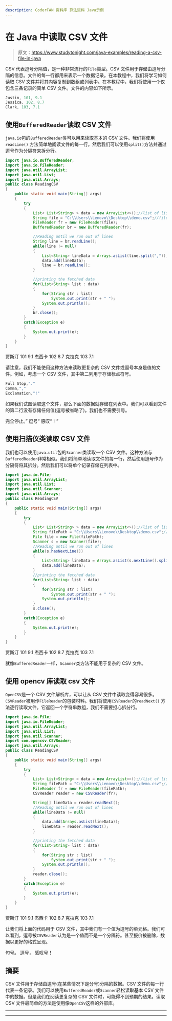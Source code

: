 ```yaml
---
description: CoderFAN 资料库 算法资料 Java示例
---
```


# 在 Java 中读取 CSV 文件

> 原文：<https://www.studytonight.com/java-examples/reading-a-csv-file-in-java>

CSV 代表逗号分隔值，是一种非常流行的`File`类型。CSV 文件用于存储由逗号分隔的信息。文件的每一行都用来表示一个数据记录。在本教程中，我们将学习如何读取 CSV 文件并将其内容复制到数组或列表中。在本教程中，我们将使用一个仅包含三条记录的简单 CSV 文件。文件的内容如下所示。

```java
Justin, 101, 9.1
Jessica, 102, 8.7
Clark, 103, 7.1
```

## 使用`BufferedReader`读取 CSV 文件

`java.io`包的`BufferedReader`类可以用来读取基本的 CSV 文件。我们将使用`readLine()` 方法简单地阅读文件的每一行。然后我们可以使用`split()`方法并通过逗号作为分隔符来拆分行。

```java
import java.io.BufferedReader;
import java.io.FileReader;
import java.util.ArrayList;
import java.util.List;
import java.util.Arrays;
public class ReadingCSV
{
	public static void main(String[] args)
	{
		try
		{
			List< List<String> > data = new ArrayList<>();//list of lists to store data
			String file = "C:\\Users\\Lenovo\\Desktop\\demo.csv";//file path
			FileReader fr = new FileReader(file);
			BufferedReader br = new BufferedReader(fr);

			//Reading until we run out of lines
			String line = br.readLine();
			while(line != null)
			{
				List<String> lineData = Arrays.asList(line.split(","));//splitting lines
				data.add(lineData);
				line = br.readLine();
			}

			//printing the fetched data
			for(List<String> list : data)
			{
				for(String str : list)
					System.out.print(str + " ");
				System.out.println();
			}
			br.close();
		}
		catch(Exception e)
		{
			System.out.print(e);
		}
	}
}
```

贾斯汀 101 9.1
杰西卡 102 8.7
克拉克 103 7.1

请注意，我们不能使用这种方法来读取更复杂的 CSV 文件或逗号本身是值的文件。例如，考虑一个 CSV 文件，其中第二列用于存储标点符号。

```java
Full Stop,"."
Comma,","
Exclamation,"!"
```

如果我们试图读取这个文件，那么下面的数据就存储在列表中。我们可以看到文件的第二行没有存储任何值(逗号被省略了)。我们也不需要引号。

完全停止。”
逗号“
感叹“！”

## 使用扫描仪类读取 CSV 文件

我们也可以使用`java.util`包的`Scanner`类读取一个 CSV 文件。这种方法与`BufferedReader`非常相似。我们将简单地读取文件的每一行，然后使用逗号作为分隔符将其拆分。然后我们可以将单个记录存储在列表中。

```java
import java.io.File;
import java.util.ArrayList;
import java.util.List;
import java.util.Scanner;
import java.util.Arrays;
public class ReadingCSV
{
	public static void main(String[] args)
	{
		try
		{
			List< List<String> > data = new ArrayList<>();//list of lists to store data
			String filePath = "C:\\Users\\Lenovo\\Desktop\\demo.csv";//file path
			File file = new File(filePath);
			Scanner s = new Scanner(file);			
			//Reading until we run out of lines
			while(s.hasNextLine())
			{
				List<String> lineData = Arrays.asList(s.nextLine().split(","));//splitting lines
				data.add(lineData);
			}			
			//printing the fetched data
			for(List<String> list : data)
			{
				for(String str : list)
					System.out.print(str + " ");
				System.out.println();
			}
			s.close();
		}
		catch(Exception e)
		{
			System.out.print(e);
		}
	}
}
```

贾斯汀 101 9.1
杰西卡 102 8.7
克拉克 103 7.1

就像`BufferedReader`一样，`Scanner`类方法不能用于复杂的 CSV 文件。

## 使用 opencv 库读取 csv 文件

`OpenCSV`是一个 CSV 文件解析库，可以让从 CSV 文件中读取变得容易很多。`CSVReader`被用作`FileReader`的包装材料。我们将使用`CSVReader`的`readNext()` 方法逐行读取文件。它返回一个字符串数组，我们不需要担心拆分行。

```java
import java.io.File;
import java.io.FileReader;
import java.util.ArrayList;
import java.util.List;
import java.util.Scanner;
import com.opencsv.CSVReader;
import java.util.Arrays;
public class ReadingCSV
{
	public static void main(String[] args)
	{
		try
		{
			List< List<String> > data = new ArrayList<>();//list of lists to store data
			String filePath = "C:\\Users\\Lenovo\\Desktop\\demo.csv";//file path
			FileReader fr = new FileReader(filePath);
			CSVReader reader = new CSVReader(fr);

			String[] lineData = reader.readNext();
			//Reading until we run out of lines
			while(lineData != null)
			{
				data.add(Arrays.asList(lineData));
				lineData = reader.readNext();
			}

			//printing the fetched data
			for(List<String> list : data)
			{
				for(String str : list)
					System.out.print(str + " ");
				System.out.println();
			}
			reader.close();
		}
		catch(Exception e)
		{
			System.out.print(e);
		}
	}
}
```

贾斯汀 101 9.1
杰西卡 102 8.7
克拉克 103 7.1

让我们将上面的代码用于 CSV 文件，其中我们有一个值为逗号的单元格。我们可以看到，逗号被`CSVReader`认为是一个值而不是一个分隔符。甚至报价被删除，数据以更好的格式呈现。

句号。
逗号，
感叹号！

## 摘要

CSV 文件用于存储由逗号(在某些情况下是分号)分隔的数据。CSV 文件的每一行代表一条记录。我们可以使用`BufferedReader`或`Scanner`轻松读取基本 CSV 文件中的数据。但是我们在阅读更复杂的 CSV 文件时，可能得不到预期的结果。读取 CSV 文件最简单的方法是使用像`OpenCSV`这样的外部库。

* * *

* * *